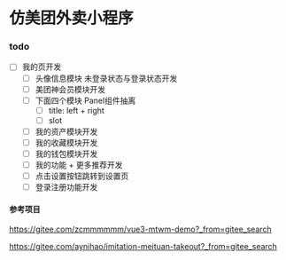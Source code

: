 # 仿美团外卖小程序

### todo

- [ ] 我的页开发
  - [ ] 头像信息模块 未登录状态与登录状态开发
  - [ ] 美团神会员模块开发
  - [ ] 下面四个模块 Panel组件抽离
    - [ ] title: left + right
    - [ ] slot
  - [ ] 我的资产模块开发
  - [ ] 我的收藏模块开发
  - [ ] 我的钱包模块开发
  - [ ] 我的功能 + 更多推荐开发
  - [ ] 点击设置按钮跳转到设置页
  - [ ] 登录注册功能开发

#### 参考项目
https://gitee.com/zcmmmmmm/vue3-mtwm-demo?_from=gitee_search

https://gitee.com/aynihao/imitation-meituan-takeout?_from=gitee_search
